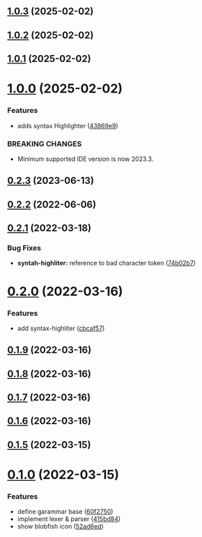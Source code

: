 ## [1.0.3](https://github.com/pcha/intellij-bloblang-support/compare/v1.0.2...v1.0.3) (2025-02-02)



## [1.0.2](https://github.com/pcha/intellij-bloblang-support/compare/v1.0.1...v1.0.2) (2025-02-02)



## [1.0.1](https://github.com/pcha/intellij-bloblang-support/compare/v1.0.0...v1.0.1) (2025-02-02)



# [1.0.0](https://github.com/pcha/intellij-bloblang-support/compare/v0.2.3...v1.0.0) (2025-02-02)


### Features

* adds syntax Highlighter ([43869e9](https://github.com/pcha/intellij-bloblang-support/commit/43869e91bd99952b013cef1eead82d83478d4b6c))


### BREAKING CHANGES

* Minimum supported IDE version is now 2023.3.



## [0.2.3](https://github.com/pcha/intellij-bloblang-support/compare/v0.2.2...v0.2.3) (2023-06-13)



## [0.2.2](https://github.com/pcha/intellij-bloblang-support/compare/v0.2.1...v0.2.2) (2022-06-06)



## [0.2.1](https://github.com/pcha/intellij-bloblang-support/compare/v0.2.0...v0.2.1) (2022-03-18)


### Bug Fixes

* **syntah-highliter:** reference to bad character token ([74b02b7](https://github.com/pcha/intellij-bloblang-support/commit/74b02b72b2310503dd6003fa66b3d327755fac19))



# [0.2.0](https://github.com/pcha/intellij-bloblang-support/compare/v0.1.9...v0.2.0) (2022-03-16)


### Features

* add syntax-highliter ([cbcaf57](https://github.com/pcha/intellij-bloblang-support/commit/cbcaf57829f6267dee9e1d04dff8dca4f80b7b0d))



## [0.1.9](https://github.com/pcha/intellij-bloblang-support/compare/v0.1.8...v0.1.9) (2022-03-16)



## [0.1.8](https://github.com/pcha/intellij-bloblang-support/compare/v0.1.7...v0.1.8) (2022-03-16)



## [0.1.7](https://github.com/pcha/intellij-bloblang-support/compare/v0.1.6...v0.1.7) (2022-03-16)



## [0.1.6](https://github.com/pcha/intellij-bloblang-support/compare/v0.1.5...v0.1.6) (2022-03-16)



## [0.1.5](https://github.com/pcha/intellij-bloblang-support/compare/v0.1.0...v0.1.5) (2022-03-15)



# [0.1.0](https://github.com/pcha/intellij-bloblang-support/compare/52ad6ed1b0a4588f92e5cbe9a73bc21a33944df2...v0.1.0) (2022-03-15)


### Features

* define garammar base ([60f2750](https://github.com/pcha/intellij-bloblang-support/commit/60f27503319311377f2d7394743376a4e4b33d49))
* implement lexer & parser ([415bd84](https://github.com/pcha/intellij-bloblang-support/commit/415bd8429c25a1c83018189a6b2887ea4308a1fd))
* show blobfish icon ([52ad6ed](https://github.com/pcha/intellij-bloblang-support/commit/52ad6ed1b0a4588f92e5cbe9a73bc21a33944df2))



